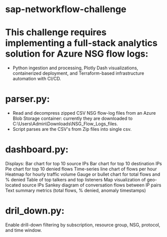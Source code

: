 # sap-networkflow-challenge
# This challenge requires implementing a full-stack analytics solution for Azure NSG flow logs: 
- Python ingestion and processing, Plotly Dash visualizations, containerized deployment, and Terraform-based infrastructure automation with CI/CD.

# parser.py:
- Read and decompress zipped CSV NSG flow-log files from an Azure Blob Storage container: currently they are downloaded to C:\Users\Admin\Downloads\NSG_Flow_Logs_files.
- Script parses are the CSV's from Zip files into single csv.

# dashboard.py:
Displays:
Bar chart for top 10 source IPs
Bar chart for top 10 destination IPs
Pie chart for top 10 denied flows
Time-series line chart of flows per hour
Heatmap for hourly traffic volume
Gauge or bullet chart for total flows and % denied
Table of top talkers and top listeners
Map visualization of geo-located source IPs
Sankey diagram of conversation flows between IP pairs
Text summary metrics (total flows, % denied, anomaly timestamps)

# dril_down.py:
Enable drill-down filtering by subscription, resource group, NSG, protocol, and time window.
